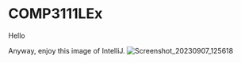 # COMP3111LEx

Hello

Anyway, enjoy this image of IntelliJ.
![Screenshot_20230907_125618](https://github.com/CAG2Mark/COMP3111Ex/assets/55091936/0c1d1aac-380f-4802-a6e7-c04231edd197)
